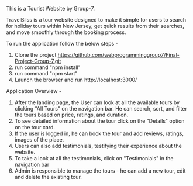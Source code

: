 This is a Tourist Website by Group-7.

TravelBliss is a tour website designed to make it simple for users to search for holiday tours within New Jersey, get quick results from their searches, and move smoothly through the booking process.


To run the application follow the below steps -
1) Clone the project
 https://github.com/webprogramminggroup7/Final-Project-Group-7.git
2) run command "npm install"
3) run command "npm start"
4) Launch the browser and run http://localhost:3000/


Application Overview -
1) After the landing page, the User can look at all the available tours by clicking "All Tours" on the navigation bar. He can search, sort, and filter the tours based on price, ratings, and duration.
2) To see detailed information about the tour click on the "Details" option on the tour card.
3) If the user is logged in, he can book the tour and add reviews, ratings, images of the place.
4) Users can also add testimonials, testifying their experience about the website.
5) To take a look at all the testimonials, click on "Testimonials" in the navigation bar
6) Admin is responsible to manage the tours - he can add a new tour, edit and delete the existing tour.